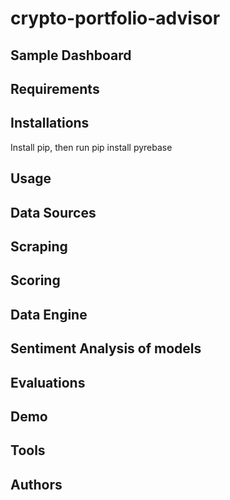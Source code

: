 # crypto-portfolio-advisor
## Sample Dashboard
## Requirements
## Installations
Install pip, then run pip install pyrebase
## Usage
## Data Sources
## Scraping
## Scoring
## Data Engine
## Sentiment Analysis of models
## Evaluations
## Demo
## Tools
## Authors
